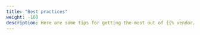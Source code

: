```yaml
---
title: "Best practices"
weight: -180
description: Here are some tips for getting the most out of {{% vendor/name %}}'s many features.
---
```

